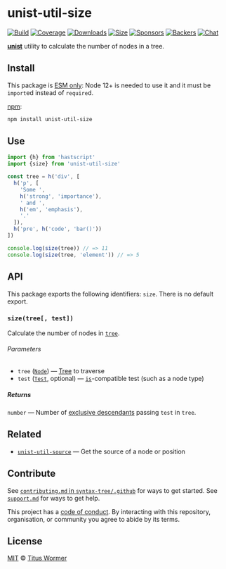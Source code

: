 # unist-util-size

[![Build][build-badge]][build]
[![Coverage][coverage-badge]][coverage]
[![Downloads][downloads-badge]][downloads]
[![Size][size-badge]][size]
[![Sponsors][sponsors-badge]][collective]
[![Backers][backers-badge]][collective]
[![Chat][chat-badge]][chat]

[**unist**][unist] utility to calculate the number of nodes in a tree.

## Install

This package is [ESM only](https://gist.github.com/sindresorhus/a39789f98801d908bbc7ff3ecc99d99c):
Node 12+ is needed to use it and it must be `import`ed instead of `require`d.

[npm][]:

```sh
npm install unist-util-size
```

## Use

```js
import {h} from 'hastscript'
import {size} from 'unist-util-size'

const tree = h('div', [
  h('p', [
    'Some ',
    h('strong', 'importance'),
    ' and ',
    h('em', 'emphasis'),
    '.'
  ]),
  h('pre', h('code', 'bar()'))
])

console.log(size(tree)) // => 11
console.log(size(tree, 'element')) // => 5
```

## API

This package exports the following identifiers: `size`.
There is no default export.

### `size(tree[, test])`

Calculate the number of nodes in [`tree`][node].

###### Parameters

*   `tree` ([`Node`][node]) — [Tree][] to traverse
*   `test` ([`Test`][is], optional) — [`is`][is]-compatible test (such as a
    node type)

##### Returns

`number` — Number of [exclusive descendants][descendant] passing `test` in
`tree`.

## Related

*   [`unist-util-source`](https://github.com/syntax-tree/unist-util-source)
    — Get the source of a node or position

## Contribute

See [`contributing.md` in `syntax-tree/.github`][contributing] for ways to get
started.
See [`support.md`][support] for ways to get help.

This project has a [code of conduct][coc].
By interacting with this repository, organisation, or community you agree to
abide by its terms.

## License

[MIT][license] © [Titus Wormer][author]

<!-- Definitions -->

[build-badge]: https://github.com/syntax-tree/unist-util-size/workflows/main/badge.svg

[build]: https://github.com/syntax-tree/unist-util-size/actions

[coverage-badge]: https://img.shields.io/codecov/c/github/syntax-tree/unist-util-size.svg

[coverage]: https://codecov.io/github/syntax-tree/unist-util-size

[downloads-badge]: https://img.shields.io/npm/dm/unist-util-size.svg

[downloads]: https://www.npmjs.com/package/unist-util-size

[size-badge]: https://img.shields.io/bundlephobia/minzip/unist-util-size.svg

[size]: https://bundlephobia.com/result?p=unist-util-size

[sponsors-badge]: https://opencollective.com/unified/sponsors/badge.svg

[backers-badge]: https://opencollective.com/unified/backers/badge.svg

[collective]: https://opencollective.com/unified

[chat-badge]: https://img.shields.io/badge/chat-discussions-success.svg

[chat]: https://github.com/syntax-tree/unist/discussions

[npm]: https://docs.npmjs.com/cli/install

[license]: license

[author]: https://wooorm.com

[contributing]: https://github.com/syntax-tree/.github/blob/HEAD/contributing.md

[support]: https://github.com/syntax-tree/.github/blob/HEAD/support.md

[coc]: https://github.com/syntax-tree/.github/blob/HEAD/code-of-conduct.md

[unist]: https://github.com/syntax-tree/unist

[is]: https://github.com/syntax-tree/unist-util-is

[node]: https://github.com/syntax-tree/unist#node

[tree]: https://github.com/syntax-tree/unist#tree

[descendant]: https://github.com/syntax-tree/unist#descendant
